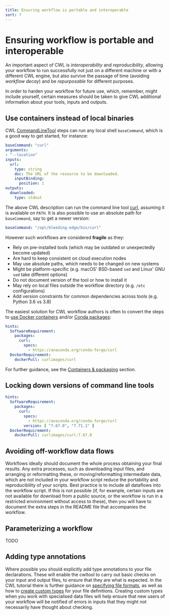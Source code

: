 ```yaml
---
title: Ensuring workflow is portable and interoperable
sort: 7
---
```


# Ensuring workflow is portable and interoperable

An important aspect of CWL is _interoperability_ and _reproducibility_, 
allowing your workflow to run successfully not just on a different
machine or with a different CWL engine, but also survive the 
passage of time (avoiding _workflow decay_) 
and be _repurposable_ for different purposes.

In order to harden your workflow for future use, which, remember, might
include yourself, certain measures should be taken to give CWL
additional information about your tools, inputs and outputs.


## Use containers instead of local binaries

CWL [CommandLineTool](https://www.commonwl.org/v1.2/CommandLineTool.html) steps can 
run any local shell `baseCommand`, which is a good way to get started, for instance:

```yaml
baseCommand: "curl"
arguments: 
- "--location"
inputs:
  url:
    type: string
    doc: The URL of the resource to be downloaded. 
    inputBinding:
      position: 1
outputs:
  downloaded:
    type: stdout

```

The above CWL description can run the command line tool [curl](https://curl.haxx.se/), assuming it is available on `PATH`. It is also possible to use an absolute path for `baseCommand`, say to get a newer version:

```yaml
baseCommand: "/opt/bleeding-edge/bin/curl"
```

However such workflows are considered **fragile** as they:

* Rely on pre-installed tools (which may be outdated or unexpectedly become updated)
* Are hard to keep consistent on cloud execution nodes
* May use absolute paths, which needs to be changed on new systems
* Might be platform-specific (e.g. macOS' BSD-based `sed` and Linux' GNU `sed` take different options)
* Do not document version of the tool or how to install it
* May rely on local files outside the workflow directory (e.g. `/etc` configurations)
* Add version constraints for common dependencies across tools (e.g. Python 3.6 vs 3.8)

The easiest solution for CWL workflow authors is often to convert the steps to 
[use Docker containers](containers/docker.md) and/or [Conda packages](containers/conda.md):

```yaml
hints:
  SoftwareRequirement:
    packages:
      curl:
        specs:
          - https://anaconda.org/conda-forge/curl
  DockerRequirement:
    dockerPull: curlimages/curl
```

For further guidance, see the [Containers & packaging](containers/) section.

## Locking down versions of command line tools

```yaml
hints:
  SoftwareRequirement:
    packages:
      curl:
        specs:
          - https://anaconda.org/conda-forge/curl
        version: [ "7.67.0", "7.71.1" ]
  DockerRequirement:
    dockerPull: curlimages/curl:7.67.0
```



## Avoiding off-workflow data flows

Workflows ideally should document the whole process obtaining your final results. Any extra processes, such as downloading input files, and arranging or reformatting these, or moving/reformatting intermediate data, which are not included in your workflow script reduce the portability and reproducibility of your scripts. Best practice is to include all dataflows into the workflow script. If this is not possible (if, for example, certain inputs are not available for download from a public source, or the workflow is run in a restricted environment without access to these), then you will have to document the extra steps in the README file that accompanies the workflow.

## Parameterizing a workflow

TODO

## Adding type annotations

Where possible you should explicitly add type annotations to your file declarations. These will enable the cwltool to carry out basic checks on your input and output files, to ensure that they are what is expected. In the CWL tutorial there is further guidance on [specifying file formats](https://www.commonwl.org/user_guide/16-file-formats/index.html), as well as how to [create custom types](https://www.commonwl.org/user_guide/19-custom-types/index.html) for your file definitions. Creating custom types when you work with specialised data files will help ensure that new users of your workflow will be notified of errors in inputs that they might not necessarily have thought about checking.
